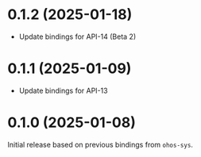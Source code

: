# 0.1.2 (2025-01-18)

- Update bindings for API-14 (Beta 2)

# 0.1.1 (2025-01-09)

- Update bindings for API-13

# 0.1.0 (2025-01-08)

Initial release based on previous bindings from `ohos-sys`.
